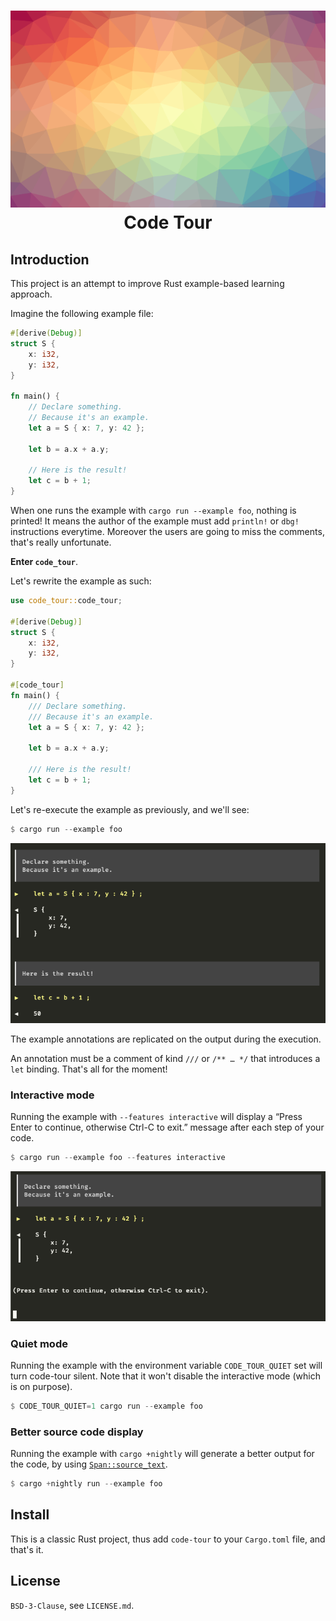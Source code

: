 <h1 align="center">
  <img src="./doc/logo.png" alt="Logo, just triangles" /><br />
  Code Tour
</h1>

## Introduction

This project is an attempt to improve Rust example-based learning
approach.

Imagine the following example file:

```rust
#[derive(Debug)]
struct S {
    x: i32,
    y: i32,
}

fn main() {
    // Declare something.
    // Because it's an example.
    let a = S { x: 7, y: 42 };

    let b = a.x + a.y;

    // Here is the result!
    let c = b + 1;
}
```

When one runs the example with `cargo run --example foo`, nothing is
printed!  It means the author of the example must add `println!` or
`dbg!` instructions everytime. Moreover the users are going to miss
the comments, that's really unfortunate.

**Enter `code_tour`**.

Let's rewrite the example as such:

```rust
use code_tour::code_tour;

#[derive(Debug)]
struct S {
    x: i32,
    y: i32,
}

#[code_tour]
fn main() {
    /// Declare something.
    /// Because it's an example.
    let a = S { x: 7, y: 42 };

    let b = a.x + a.y;

    /// Here is the result!
    let c = b + 1;
}
```

Let's re-execute the example as previously, and we'll see:

```rust
$ cargo run --example foo
```

![cargo run example](./doc/cargo_run_example.png)

The example annotations are replicated on the output during the
execution.

An annotation must be a comment of kind `///` or `/** … */` that
introduces a `let` binding. That's all for the moment!

### Interactive mode

Running the example with `--features interactive` will display a
“Press Enter to continue, otherwise Ctrl-C to exit.” message after
each step of your code.

```rust
$ cargo run --example foo --features interactive
```

![cargo run example interactive](./doc/cargo_run_example_interactive.png)

### Quiet mode

Running the example with the environment variable `CODE_TOUR_QUIET`
set will turn code-tour silent. Note that it won't disable the
interactive mode (which is on purpose).

```rust
$ CODE_TOUR_QUIET=1 cargo run --example foo
```

### Better source code display

Running the example with `cargo +nightly` will generate a better
output for the code, by using
[`Span::source_text`](https://doc.rust-lang.org/proc_macro/struct.Span.html#method.source_text).

```rust
$ cargo +nightly run --example foo
```

## Install

This is a classic Rust project, thus add `code-tour` to your
`Cargo.toml` file, and that's it.

## License

`BSD-3-Clause`, see `LICENSE.md`.
